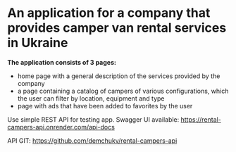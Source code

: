# An application for a company that provides camper van rental services in Ukraine

**The application consists of 3 pages:**

- home page with a general description of the services provided by the company
- a page containing a catalog of campers of various configurations, which the
  user can filter by location, equipment and type
- page with ads that have been added to favorites by the user

Use simple REST API for testing app. Swagger UI available:
https://rental-campers-api.onrender.com/api-docs

API GIT: https://github.com/demchukv/rental-campers-api
